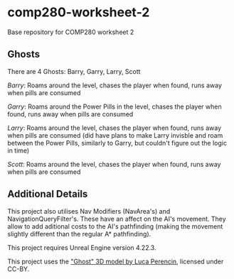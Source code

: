 # comp280-worksheet-2
Base repository for COMP280 worksheet 2

## Ghosts
There are 4 Ghosts: Barry, Garry, Larry, Scott

_Barry_: Roams around the level, chases the player when found, runs away when pills are consumed

_Garry_: Roams around the Power Pills in the level, chases the player when found, runs away when pills are consumed

_Larry_: Roams around the level, chases the player when found, runs away when pills are consumed (did have plans to make Larry invisble and roam between the Power Pills, similarly to Garry, but couldn't figure out the logic in time)

_Scott_: Roams around the level, chases the player when found, runs away when pills are consumed

## Additional Details
This project also utilises Nav Modifiers (NavArea's) and NavigationQueryFilter's. These have an affect on the AI's movement. They allow to add aditional costs to the AI's pathfinding (making the movement slightly different than the regular A* pathfinding).




This project requires Unreal Engine version 4.22.3.

This project uses the ["Ghost" 3D model by Luca Perencin](https://poly.google.com/view/6tcLAzFt-A2), licensed under CC-BY.

